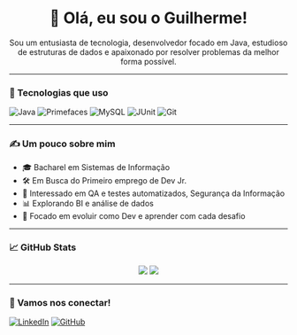 <h1 align="center">👋 Olá, eu sou o Guilherme!</h1>

<p align="center">
Sou um entusiasta de tecnologia, desenvolvedor focado em Java, estudioso de estruturas de dados e apaixonado por resolver problemas da melhor forma possível.
</p>

---

### 🧰 Tecnologias que uso

![Java](https://img.shields.io/badge/Java-ED8B00?style=for-the-badge&logo=java&logoColor=white)
![Primefaces](https://img.shields.io/badge/PrimeFaces-364f6b?style=for-the-badge&logo=java&logoColor=white)
![MySQL](https://img.shields.io/badge/MySQL-005C84?style=for-the-badge&logo=mysql&logoColor=white)
![JUnit](https://img.shields.io/badge/JUnit-25A162?style=for-the-badge&logo=java&logoColor=white)
![Git](https://img.shields.io/badge/Git-F05032?style=for-the-badge&logo=git&logoColor=white)

---

### ✍️ Um pouco sobre mim

- 🎓 Bacharel em Sistemas de Informação
- 🛠  Em Busca do Primeiro emprego de Dev Jr. 
- 🧪 Interessado em QA e testes automatizados, Segurança da Informação
- 📊 Explorando BI e análise de dados  
- 🎯 Focado em evoluir como Dev e aprender com cada desafio  

---

### 📈 GitHub Stats

<p align="center">
  <img src="https://github-readme-stats.vercel.app/api?username=GuilhermeAlmeida661&show_icons=true&theme=dracula" />
  <img src="https://github-readme-stats.vercel.app/api/top-langs/?username=GuilhermeAlmeida661&layout=compact&theme=dracula" />
</p>

---

### 🤝 Vamos nos conectar!

[![LinkedIn](https://img.shields.io/badge/LinkedIn-0077B5?style=flat&logo=linkedin&logoColor=white)](https://www.linkedin.com/in/guilhermenerva)
[![GitHub](https://img.shields.io/badge/GitHub-000?style=flat&logo=github&logoColor=white)](https://github.com/GuilhermeAlmeida661)
